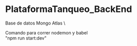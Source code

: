 # PlataformaTanqueo_BackEnd

Base de datos Mongo Atlas \

Comando para correr nodemon y babel \
"npm run start:dev"
